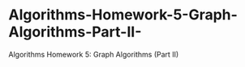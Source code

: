 # Algorithms-Homework-5-Graph-Algorithms-Part-II-
Algorithms Homework 5: Graph Algorithms (Part II)
